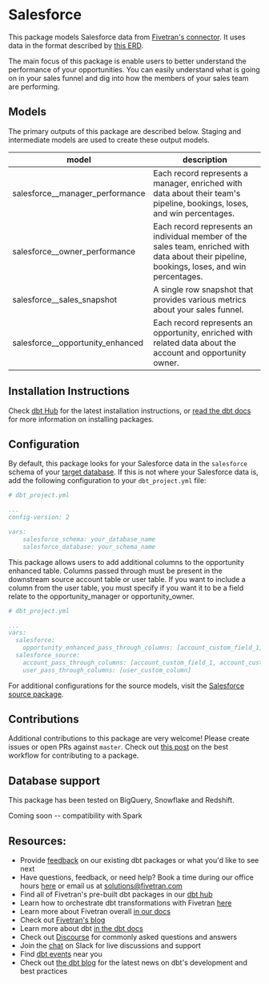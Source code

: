 # Salesforce 

This package models Salesforce data from [Fivetran's connector](https://fivetran.com/docs/applications/salesforce). It uses data in the format described by [this ERD](https://docs.google.com/presentation/d/1fB6aCiX_C1lieJf55TbS2v1yv9sp-AHNNAh2x7jnJ48/edit#slide=id.g3cb9b617d1_0_237).

The main focus of this package is enable users to better understand the performance of your opportunities. You can easily understand what is going on in your sales funnel and dig into how the members of your sales team are performing. 

## Models

The primary outputs of this package are described below. Staging and intermediate models are used to create these output models.

**model**|**description**
-----|-----
salesforce\_\_manager\_performance|Each record represents a manager, enriched with data about their team's pipeline, bookings, loses, and win percentages.
salesforce\_\_owner\_performance|Each record represents an individual member of the sales team, enriched with data about their pipeline, bookings, loses, and win percentages.
salesforce\_\_sales\_snapshot|A single row snapshot that provides various metrics about your sales funnel.
salesforce\_\_opportunity\_enhanced|Each record represents an opportunity, enriched with related data about the account and opportunity owner.


## Installation Instructions
Check [dbt Hub](https://hub.getdbt.com/) for the latest installation instructions, or [read the dbt docs](https://docs.getdbt.com/docs/package-management) for more information on installing packages.

## Configuration
By default, this package looks for your Salesforce data in the `salesforce` schema of your [target database](https://docs.getdbt.com/docs/running-a-dbt-project/using-the-command-line-interface/configure-your-profile). If this is not where your Salesforce data is, add the following configuration to your `dbt_project.yml` file:

```yml
# dbt_project.yml

...
config-version: 2

vars:
    salesforce_schema: your_database_name
    salesforce_database: your_schema_name
```

This package allows users to add additional columns to the opportunity enhanced table. Columns passed through must be present in the downstream source account table or user table. If you want to include a column from the user table, you must specify if you want it to be a field relate to the opportunity_manager or opportunity_owner.

```yml
# dbt_project.yml

...
vars:
  salesforce:
    opportunity_enhanced_pass_through_columns: [account_custom_field_1, account_custom_field_2, opportunity_manager.user_custom_column]
  salesforce_source:
    account_pass_through_columns: [account_custom_field_1, account_custom_field_2]
    user_pass_through_columns: [user_custom_column]
```

For additional configurations for the source models, visit the [Salesforce source package](https://github.com/fivetran/dbt_salesforce_source).


## Contributions

Additional contributions to this package are very welcome! Please create issues
or open PRs against `master`. Check out 
[this post](https://discourse.getdbt.com/t/contributing-to-a-dbt-package/657) 
on the best workflow for contributing to a package.


## Database support
This package has been tested on BigQuery, Snowflake and Redshift.

Coming soon -- compatibility with Spark

## Resources:
- Provide [feedback](https://www.surveymonkey.com/r/DQ7K7WW) on our existing dbt packages or what you'd like to see next
- Have questions, feedback, or need help? Book a time during our office hours [here](https://calendly.com/fivetran-solutions-team/fivetran-solutions-team-office-hours) or email us at solutions@fivetran.com
- Find all of Fivetran's pre-built dbt packages in our [dbt hub](https://hub.getdbt.com/fivetran/)
- Learn how to orchestrate dbt transformations with Fivetran [here](https://fivetran.com/docs/transformations/dbt)
- Learn more about Fivetran overall [in our docs](https://fivetran.com/docs)
- Check out [Fivetran's blog](https://fivetran.com/blog)
- Learn more about dbt [in the dbt docs](https://docs.getdbt.com/docs/introduction)
- Check out [Discourse](https://discourse.getdbt.com/) for commonly asked questions and answers
- Join the [chat](http://slack.getdbt.com/) on Slack for live discussions and support
- Find [dbt events](https://events.getdbt.com) near you
- Check out [the dbt blog](https://blog.getdbt.com/) for the latest news on dbt's development and best practices
